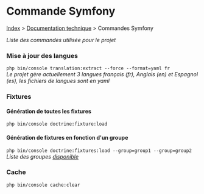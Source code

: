# Commande Symfony

[Index](../../index.md) > [Documentation technique](index.md) > Commandes Symfony

*Liste des commandes utilisée pour le projet*

### Mise à jour des langues 
`php bin/console translation:extract --force --format=yaml fr`  
*Le projet gère actuellement 3 langues français (fr), Anglais (en) et Espagnol (es), les fichiers de langues sont en yaml*

### Fixtures

#### Génération de toutes les fixtures
`php bin/console doctrine:fixture:load `

#### Génération de fixtures en fonction d'un groupe
`php bin/console doctrine:fixtures:load --group=group1 --group=group2 `  
*Liste des groupes [disponible](composants.md#groupe-de-fixtures-existant)*


### Cache
`php bin/console cache:clear`